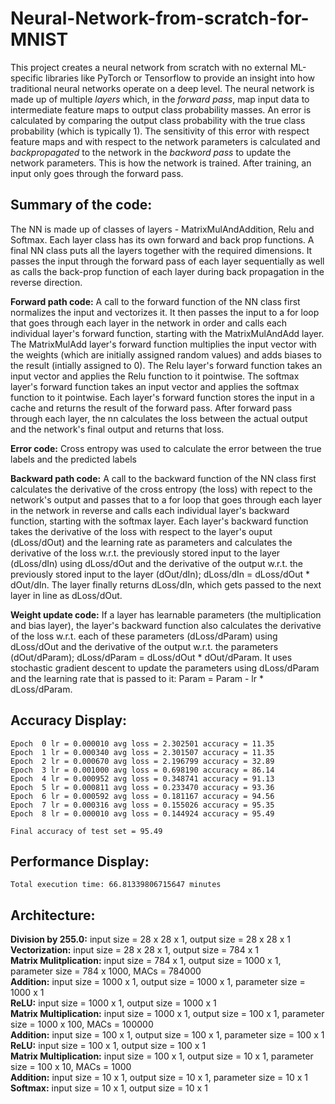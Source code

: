 # Neural-Network-from-scratch-for-MNIST
This project creates a neural network from scratch with no external ML-specific libraries like PyTorch or Tensorflow to provide an insight into how traditional neural networks operate on a deep level. The neural network is made up of multiple _layers_ which, in the _forward pass_, map input data to intermediate feature maps to output class probability masses. An error is calculated by comparing the output class probability with the true class probability (which is typically 1). The sensitivity of this error with respect feature maps and with respect to the network parameters is calculated and _backpropagated_ to the network in the _backword pass_ to update the network parameters. This is how the network is trained. After training, an input only goes through the forward pass. 

## Summary of the code:
The NN is made up of classes of layers - MatrixMulAndAddition, Relu and Softmax. Each layer class has its own forward and back prop functions. A final NN class puts all the layers together with the required dimensions. It passes the input through the forward pass of each layer sequentially as well as calls the back-prop function of each layer during back propagation in the reverse direction.

**Forward path code:** A call to the forward function of the NN class first normalizes the input and vectorizes it. It then passes the input to a for loop that goes through each layer in the network in order and calls each individual layer's forward function, starting with the MatrixMulAndAdd layer. The MatrixMulAdd layer's forward function multiplies the input vector with the weights (which are initially assigned random values) and adds biases to the result (intially assigned to 0). The Relu layer's forward function takes an input vector and applies the Relu function to it pointwise. The softmax layer's forward function takes an input vector and  applies the softmax function to it pointwise. Each layer's forward function stores the input in a cache and returns the result of the forward pass. After forward pass through each layer, the nn calculates the loss between the actual output and the network's final output and returns that loss.

**Error code:** Cross entropy was used to calculate the error between the true labels and the predicted labels

**Backward path code:** A call to the backward function of the NN class first calculates the derivative of the cross entropy (the loss) with repect to the network's output and passes that to a for loop that goes through each layer in the network in reverse and calls each individual layer's backward function, starting with the softmax layer. Each layer's backward function takes the derivative of the loss with respect to the layer's ouput (dLoss/dOut) and the learning rate as parameters and calculates the derivative of the loss w.r.t. the previously stored input to the layer (dLoss/dIn) using dLoss/dOut and the derivative of the output w.r.t. the previously stored input to the layer (dOut/dIn); dLoss/dIn = dLoss/dOut * dOut/dIn. The layer finally returns dLoss/dIn, which gets passed to the next layer in line as dLoss/dOut. 

**Weight update code:** If a layer has learnable parameters (the multiplication and bias layer), the layer's backward function also calculates the derivative of the loss w.r.t. each of these parameters (dLoss/dParam) using dLoss/dOut and the derivative of the output w.r.t. the parameters (dOut/dParam); dLoss/dParam = dLoss/dOut * dOut/dParam. It uses stochastic gradient descent to update the parameters using dLoss/dParam and the learning rate that is passed to it: Param = Param - lr * dLoss/dParam.

## Accuracy Display:

```
Epoch  0 lr = 0.000010 avg loss = 2.302501 accuracy = 11.35
Epoch  1 lr = 0.000340 avg loss = 2.301507 accuracy = 11.35
Epoch  2 lr = 0.000670 avg loss = 2.196799 accuracy = 32.89
Epoch  3 lr = 0.001000 avg loss = 0.698190 accuracy = 86.14
Epoch  4 lr = 0.000952 avg loss = 0.348741 accuracy = 91.13
Epoch  5 lr = 0.000811 avg loss = 0.233470 accuracy = 93.36
Epoch  6 lr = 0.000592 avg loss = 0.181167 accuracy = 94.56
Epoch  7 lr = 0.000316 avg loss = 0.155026 accuracy = 95.35
Epoch  8 lr = 0.000010 avg loss = 0.144924 accuracy = 95.49
      
Final accuracy of test set = 95.49
```
## Performance Display:

`Total execution time: 66.81339806715647 minutes`

## Architecture:

**Division by 255.0:** input size = 28 x 28 x 1, output size = 28 x 28 x 1  
**Vectorization:** input size = 28 x 28 x 1, output size = 784 x 1   
**Matrix Mulitplication:** input size = 784 x 1, output size = 1000 x 1, parameter size = 784 x 1000, MACs = 784000  
**Addition:** input size = 1000 x 1, output size = 1000 x 1, parameter size = 1000 x 1  
**ReLU:** input size = 1000 x 1, output size = 1000 x 1  
**Matrix Multiplication:** input size = 1000 x 1, output size = 100 x 1, parameter size = 1000 x 100, MACs = 100000  
**Addition:** input size = 100 x 1, output size = 100 x 1, parameter size = 100 x 1  
**ReLU:** input size = 100 x 1, output size = 100 x 1  
**Matrix Multiplication:** input size = 100 x 1, output size = 10 x 1, parameter size = 100 x 10, MACs = 1000  
**Addition:** input size = 10 x 1, output size = 10 x 1, parameter size = 10 x 1  
**Softmax:** input size = 10 x 1, output size = 10 x 1  
